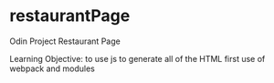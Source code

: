 # restaurantPage
Odin Project Restaurant Page

Learning Objective: 
to use js to generate all of the HTML
first use of webpack and modules
